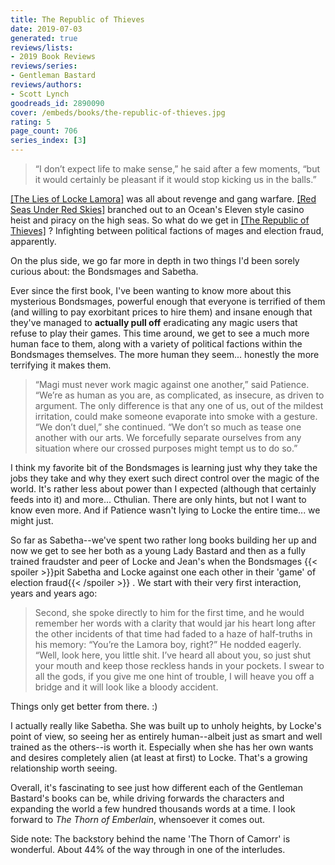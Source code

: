 ```yaml
---
title: The Republic of Thieves
date: 2019-07-03
generated: true
reviews/lists:
- 2019 Book Reviews
reviews/series:
- Gentleman Bastard
reviews/authors:
- Scott Lynch
goodreads_id: 2890090
cover: /embeds/books/the-republic-of-thieves.jpg
rating: 5
page_count: 706
series_index: [3]
---
```

> “I don’t expect life to make sense,” he said after a few moments, “but it would certainly be pleasant if it would stop kicking us in the balls.”

[[The Lies of Locke Lamora]]() was all about revenge and gang warfare. [[Red Seas Under Red Skies]]() branched out to an Ocean's Eleven style casino heist and piracy on the high seas. So what do we get in [[The Republic of Thieves]]() ? Infighting between political factions of mages and election fraud, apparently.  

<!--more-->

On the plus side, we go far more in depth in two things I'd been sorely curious about: the Bondsmages and Sabetha.  

Ever since the first book, I've been wanting to know more about this mysterious Bondsmages, powerful enough that everyone is terrified of them (and willing to pay exorbitant prices to hire them) and insane enough that they've managed to **actually pull off** eradicating any magic users that refuse to play their games. This time around, we get to see a much more human face to them, along with a variety of political factions within the Bondsmages themselves. The more human they seem... honestly the more terrifying it makes them.  

> “Magi must never work magic against one another,” said Patience. “We’re as human as you are, as complicated, as insecure, as driven to argument. The only difference is that any one of us, out of the mildest irritation, could make someone evaporate into smoke with a gesture. “We don’t duel,” she continued. “We don’t so much as tease one another with our arts. We forcefully separate ourselves from any situation where our crossed purposes might tempt us to do so.”

I think my favorite bit of the Bondsmages is learning just why they take the jobs they take and why they exert such direct control over the magic of the world. It's rather less about power than I expected (although that certainly feeds into it) and more... Cthulian. There are only hints, but not I want to know even more. And if Patience wasn't lying to Locke the entire time... we might just.  

So far as Sabetha--we've spent two rather long books building her up and now we get to see her both as a young Lady Bastard and then as a fully trained fraudster and peer of Locke and Jean's when the Bondsmages  {{< spoiler >}}pit Sabetha and Locke against one each other in their 'game' of election fraud{{< /spoiler >}}  . We start with their very first interaction, years and years ago:  

> Second, she spoke directly to him for the first time, and he would remember her words with a clarity that would jar his heart long after the other incidents of that time had faded to a haze of half-truths in his memory: “You’re the Lamora boy, right?” He nodded eagerly. “Well, look here, you little shit. I’ve heard all about you, so just shut your mouth and keep those reckless hands in your pockets. I swear to all the gods, if you give me one hint of trouble, I will heave you off a bridge and it will look like a bloody accident.

Things only get better from there. :)  

I actually really like Sabetha. She was built up to unholy heights, by Locke's point of view, so seeing her as entirely human--albeit just as smart and well trained as the others--is worth it. Especially when she has her own wants and desires completely alien (at least at first) to Locke. That's a growing relationship worth seeing.  

Overall, it's fascinating to see just how different each of the Gentleman Bastard's books can be, while driving forwards the characters and expanding the world a few hundred thousands words at a time. I look forward to *The Thorn of Emberlain*, whensoever it comes out.  

Side note: The backstory behind the name 'The Thorn of Camorr' is wonderful. About 44% of the way through in one of the interludes.